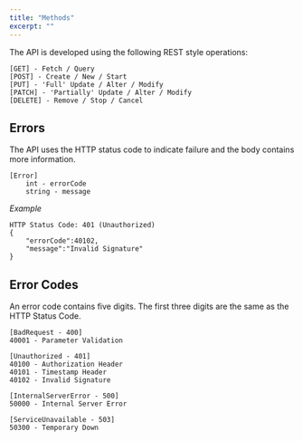 ```yaml
---
title: "Methods"
excerpt: ""
---
```

The API is developed using the following REST style operations:

    [GET] - Fetch / Query
    [POST] - Create / New / Start 
    [PUT] - 'Full' Update / Alter / Modify
    [PATCH] - 'Partially' Update / Alter / Modify
    [DELETE] - Remove / Stop / Cancel

## Errors

The API uses the HTTP status code to indicate failure and the body contains more information.

    [Error]
        int - errorCode
        string - message

*Example*

    HTTP Status Code: 401 (Unauthorized)
    {
        "errorCode":40102,
        "message":"Invalid Signature"
    }

## Error Codes

An error code contains five digits. The first three digits are the same as the HTTP Status Code.

    [BadRequest - 400]
    40001 - Parameter Validation
    
    [Unauthorized - 401]
    40100 - Authorization Header
    40101 - Timestamp Header
    40102 - Invalid Signature
    
    [InternalServerError - 500]
    50000 - Internal Server Error
    
    [ServiceUnavailable - 503]
    50300 - Temporary Down